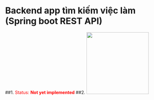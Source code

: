 # Backend app tìm kiếm việc làm (Spring boot REST API)
##1. <font color="red">Status: **Not yet implemented**</font>
##2. <img src="https://dreamix.eu/blog/wp-content/uploads/2017/03/REST_api_d56810391e9851fade45e40804ad40fd-1508x706_c.png" width="200px" height="200px"/>
